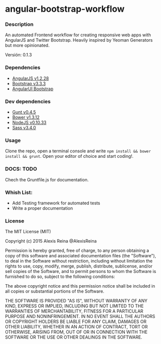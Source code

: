 # angular-bootstrap-workflow

### Description

An automated Frontend workflow for creating responsive web apps with AngularJS and Twitter Bootstrap. Heavily inspired by Yeoman Generators but more opinionated.

Versión: 0.1.3

### Dependencies

- [AngularJS v1.2.28](http://angularjs.org/)
- [Bootstrap v3.3.3](http://getbootstrap.com/)
- [AngularUI Bootstrap](http://angular-ui.github.io/bootstrap/)


### Dev dependencies

- [Gunt v0.4.5](http://gruntjs.com/)
- [Bower v1.3.12](http://bower.io/)
- [NodeJS v0.10.33](http://nodejs.org/)
- [Sass v3.4.0](http://sass-lang.com)

### Usage

Clone the repo, open a terminal console and write `npm install && bower install && grunt`. Open your editor of choice and start coding!.

### DOCS: TODO

Chech the Gruntfile.js for documentation.

### Whish List:

- Add Testing framework for automated tests
- Write a proper documentation

### License

The MIT License (MIT)

Copyright (c) 2015 Alexis Reina @AlexisReina

Permission is hereby granted, free of charge, to any person obtaining a copy
of this software and associated documentation files (the "Software"), to deal
in the Software without restriction, including without limitation the rights
to use, copy, modify, merge, publish, distribute, sublicense, and/or sell
copies of the Software, and to permit persons to whom the Software is
furnished to do so, subject to the following conditions:

The above copyright notice and this permission notice shall be included in all
copies or substantial portions of the Software.

THE SOFTWARE IS PROVIDED "AS IS", WITHOUT WARRANTY OF ANY KIND, EXPRESS OR
IMPLIED, INCLUDING BUT NOT LIMITED TO THE WARRANTIES OF MERCHANTABILITY,
FITNESS FOR A PARTICULAR PURPOSE AND NONINFRINGEMENT. IN NO EVENT SHALL THE
AUTHORS OR COPYRIGHT HOLDERS BE LIABLE FOR ANY CLAIM, DAMAGES OR OTHER
LIABILITY, WHETHER IN AN ACTION OF CONTRACT, TORT OR OTHERWISE, ARISING FROM,
OUT OF OR IN CONNECTION WITH THE SOFTWARE OR THE USE OR OTHER DEALINGS IN THE
SOFTWARE.


